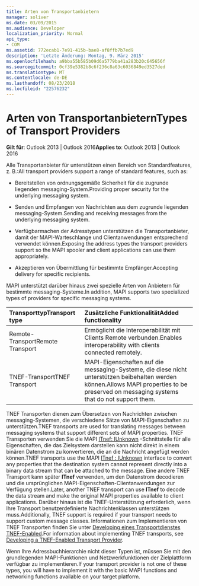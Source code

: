 ```yaml
---
title: Arten von Transportanbietern
manager: soliver
ms.date: 03/09/2015
ms.audience: Developer
localization_priority: Normal
api_type:
- COM
ms.assetid: 772ecab1-7e91-415b-bae8-af8ffb7b7ed9
description: 'Letzte Änderung: Montag, 9. März 2015'
ms.openlocfilehash: a9bba55b585b09d6a5779ba41a283b20c645656f
ms.sourcegitcommit: 0cf39e5382b8c6f236c8a63c6036849ed3527ded
ms.translationtype: MT
ms.contentlocale: de-DE
ms.lasthandoff: 08/23/2018
ms.locfileid: "22576232"
---
```

# <a name="types-of-transport-providers"></a><span data-ttu-id="390fc-103">Arten von Transportanbietern</span><span class="sxs-lookup"><span data-stu-id="390fc-103">Types of Transport Providers</span></span>

  
  
<span data-ttu-id="390fc-104">**Gilt für**: Outlook 2013 | Outlook 2016</span><span class="sxs-lookup"><span data-stu-id="390fc-104">**Applies to**: Outlook 2013 | Outlook 2016</span></span> 
  
<span data-ttu-id="390fc-105">Alle Transportanbieter für unterstützen einen Bereich von Standardfeatures, z. B.:</span><span class="sxs-lookup"><span data-stu-id="390fc-105">All transport providers support a range of standard features, such as:</span></span>
  
- <span data-ttu-id="390fc-106">Bereitstellen von ordnungsgemäße Sicherheit für die zugrunde liegenden messaging-System.</span><span class="sxs-lookup"><span data-stu-id="390fc-106">Providing proper security for the underlying messaging system.</span></span>
    
- <span data-ttu-id="390fc-107">Senden und Empfangen von Nachrichten aus dem zugrunde liegenden messaging-System.</span><span class="sxs-lookup"><span data-stu-id="390fc-107">Sending and receiving messages from the underlying messaging system.</span></span>
    
- <span data-ttu-id="390fc-108">Verfügbarmachen der Adresstypen unterstützen die Transportanbieter, damit der MAPI-Warteschlange und Clientanwendungen entsprechend verwendet können.</span><span class="sxs-lookup"><span data-stu-id="390fc-108">Exposing the address types the transport providers support so the MAPI spooler and client applications can use them appropriately.</span></span>
    
- <span data-ttu-id="390fc-109">Akzeptieren von Übermittlung für bestimmte Empfänger.</span><span class="sxs-lookup"><span data-stu-id="390fc-109">Accepting delivery for specific recipients.</span></span>
    
<span data-ttu-id="390fc-110">MAPI unterstützt darüber hinaus zwei spezielle Arten von Anbietern für bestimmte messaging-Systeme.</span><span class="sxs-lookup"><span data-stu-id="390fc-110">In addition, MAPI supports two specialized types of providers for specific messaging systems.</span></span>
  
|<span data-ttu-id="390fc-111">**Transporttyp**</span><span class="sxs-lookup"><span data-stu-id="390fc-111">**Transport type**</span></span>|<span data-ttu-id="390fc-112">**Zusätzliche Funktionalität**</span><span class="sxs-lookup"><span data-stu-id="390fc-112">**Added functionality**</span></span>|
|:-----|:-----|
|<span data-ttu-id="390fc-113">Remote-Transport</span><span class="sxs-lookup"><span data-stu-id="390fc-113">Remote Transport</span></span>  <br/> |<span data-ttu-id="390fc-114">Ermöglicht die Interoperabilität mit Clients Remote verbunden.</span><span class="sxs-lookup"><span data-stu-id="390fc-114">Enables interoperability with clients connected remotely.</span></span>  <br/> |
|<span data-ttu-id="390fc-115">TNEF-Transport</span><span class="sxs-lookup"><span data-stu-id="390fc-115">TNEF Transport</span></span>  <br/> |<span data-ttu-id="390fc-116">MAPI-Eigenschaften auf die messaging-Systeme, die diese nicht unterstützen beibehalten werden können.</span><span class="sxs-lookup"><span data-stu-id="390fc-116">Allows MAPI properties to be preserved on messaging systems that do not support them.</span></span>  <br/> |
   
<span data-ttu-id="390fc-117">TNEF Transporten dienen zum Übersetzen von Nachrichten zwischen messaging-Systemen, die verschiedene Sätze von MAPI-Eigenschaften zu unterstützen.</span><span class="sxs-lookup"><span data-stu-id="390fc-117">TNEF transports are used for translating messages between messaging systems that support different sets of MAPI properties.</span></span> <span data-ttu-id="390fc-118">TNEF Transporten verwenden Sie die MAPI [ITnef: IUnknown](itnefiunknown.md) -Schnittstelle für alle Eigenschaften, die das Zielsystem darstellen kann nicht direkt in einem binären Datenstrom zu konvertieren, die an die Nachricht angefügt werden können.</span><span class="sxs-lookup"><span data-stu-id="390fc-118">TNEF transports use the MAPI [ITnef : IUnknown](itnefiunknown.md) interface to convert any properties that the destination system cannot represent directly into a binary data stream that can be attached to the message.</span></span> <span data-ttu-id="390fc-119">Eine andere TNEF Transport kann später **ITnef** verwenden, um den Datenstrom decodieren und die ursprünglichen MAPI-Eigenschaften-Clientanwendungen zur Verfügung stellen.</span><span class="sxs-lookup"><span data-stu-id="390fc-119">Later, another TNEF transport can use **ITnef** to decode the data stream and make the original MAPI properties available to client applications.</span></span> <span data-ttu-id="390fc-120">Darüber hinaus ist die TNEF-Unterstützung erforderlich, wenn Ihre Transport benutzerdefinierte Nachrichtenklassen unterstützen muss.</span><span class="sxs-lookup"><span data-stu-id="390fc-120">Additionally, TNEF support is required if your transport needs to support custom message classes.</span></span> <span data-ttu-id="390fc-121">Informationen zum Implementieren von TNEF Transporten finden Sie unter [Developing eines Transportdienstes TNEF-Enabled](developing-a-tnef-enabled-transport-provider.md).</span><span class="sxs-lookup"><span data-stu-id="390fc-121">For information about implementing TNEF transports, see [Developing a TNEF-Enabled Transport Provider](developing-a-tnef-enabled-transport-provider.md).</span></span>
  
<span data-ttu-id="390fc-122">Wenn Ihre Adressbuchhierarchie nicht dieser Typen ist, müssen Sie mit den grundlegenden MAPI-Funktionen und Netzwerkfunktionen der Zielplattform verfügbar zu implementieren.</span><span class="sxs-lookup"><span data-stu-id="390fc-122">If your transport provider is not one of these types, you will have to implement it with the basic MAPI functions and networking functions available on your target platform.</span></span>
  

